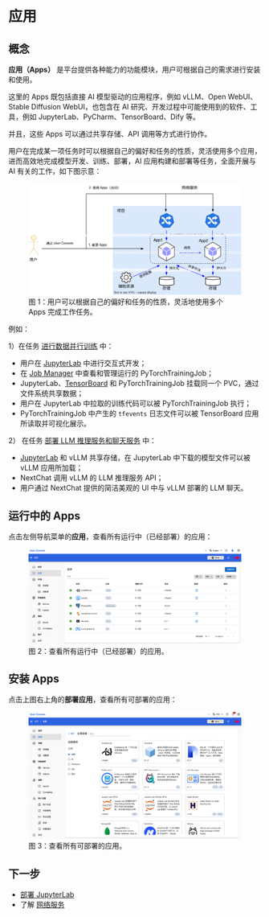 # 应用

## 概念

**应用（Apps）** 是平台提供各种能力的功能模块，用户可根据自己的需求进行安装和使用。

这里的 Apps 既包括直接 AI 模型驱动的应用程序，例如 vLLM、Open WebUI、Stable Diffusion WebUI，也包含在 AI 研究、开发过程中可能使用到的软件、工具，例如 JupyterLab、PyCharm、TensorBoard、Dify 等。

并且，这些 Apps 可以通过共享存储、API 调用等方式进行协作。

用户在完成某一项任务时可以根据自己的偏好和任务的性质，灵活使用多个应用，进而高效地完成模型开发、训练、部署，AI 应用构建和部署等任务，全面开展与 AI 有关的工作，如下图示意：

<figure class="architecture">
  <img alt="app" src="../assets/app/app.drawio.svg" />
  <figcaption>图 1：用户可以根据自己的偏好和任务的性质，灵活地使用多个 Apps 完成工作任务。</figcaption>
</figure>

例如：

1）在任务 [进行数据并行训练](../task/train-model/dp-training.md) 中：

- 用户在 [JupyterLab](./jupyter-lab.md) 中进行交互式开发；
- 在 [Job Manager](./job-manager.md) 中查看和管理运行的 PyTorchTrainingJob；
- JupyterLab、[TensorBoard](./tensorboard.md) 和 PyTorchTrainingJob 挂载同一个 PVC，通过文件系统共享数据；
- 用户在 JupyterLab 中拉取的训练代码可以被 PyTorchTrainingJob 执行；
- PyTorchTrainingJob 中产生的 `tfevents` 日志文件可以被 TensorBoard 应用所读取并可视化展示。

2） 在任务 [部署 LLM 推理服务和聊天服务](../task/deploy-model/deploy-llm.md) 中：

- [JupyterLab](./jupyter-lab.md) 和 vLLM 共享存储，在 JupyterLab 中下载的模型文件可以被 vLLM 应用所加载；
- NextChat 调用 vLLM 的 LLM 推理服务 API；
- 用户通过 NextChat 提供的简洁美观的 UI 中与 vLLM 部署的 LLM 聊天。

## 运行中的 Apps

点击左侧导航菜单的**应用**，查看所有运行中（已经部署）的应用：

<figure class="screenshot">
  <img alt="list-app" src="../assets/app/list-app.png" />
  <figcaption>图 2：查看所有运行中（已经部署）的应用。</figcaption>
</figure>

## 安装 Apps

点击上图右上角的**部署应用**，查看所有可部署的应用：

<figure class="screenshot">
  <img alt="app-catalog" src="../assets/app/app-catalog.png" />
  <figcaption>图 3：查看所有可部署的应用。</figcaption>
</figure>

## 下一步

- [部署 JupyterLab](jupyter-lab.md)
- 了解 [网络服务](../network/index.md)

